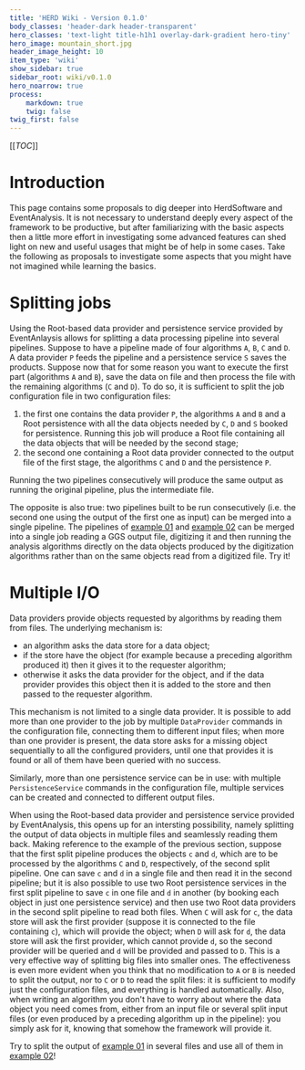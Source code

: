 ```yaml
---
title: 'HERD Wiki - Version 0.1.0'
body_classes: 'header-dark header-transparent'
hero_classes: 'text-light title-h1h1 overlay-dark-gradient hero-tiny'
hero_image: mountain_short.jpg
header_image_height: 10
item_type: 'wiki'
show_sidebar: true
sidebar_root: wiki/v0.1.0
hero_noarrow: true
process:
    markdown: true
    twig: false
twig_first: false
---
```


[[_TOC_]]

# Introduction
This page contains some proposals to dig deeper into HerdSoftware and
EventAnalysis. It is not necessary to understand deeply every aspect of the
framework to be productive, but after familiarizing with the basic aspects then
a little more effort in investigating some advanced features can shed light on
new and useful usages that might be of help in some cases. Take the following
as proposals to investigate some aspects that you might have not imagined while
learning the basics.

# Splitting jobs
Using the Root-based data provider and persistence service provided by
EventAnlaysis allows for splitting a data processing pipeline into several
pipelines. Suppose to have a pipeline made of four algorithms `A`, `B`, `C` and
`D`. A data provider `P` feeds the pipeline and a persistence service `S` saves
the products. Suppose now that for some reason you want to execute the first
part (algorithms `A` and `B`), save the data on file and then process the file
with the remaining algorithms (`C` and `D`). To do so, it is sufficient to
split the job configuration file in two configuration files:

1. the first one contains the data provider `P`, the algorithms `A` and `B`
   and a Root persistence with all the data objects needed by `C`, `D` and `S`
   booked for persistence. Running this job will produce a Root file 
   containing all the data objects that will be needed by the second stage;  
2. the second one containing a Root data provider connected to the output file
   of the first stage, the algorithms `C` and `D` and the persistence `P`.   

Running the two pipelines consecutively will produce the same output as running
the original pipeline, plus the intermediate file. 

The opposite is also true: two pipelines built to be run consecutively (i.e.
the second one using the output of the first one as input) can be merged into
a single pipeline. The pipelines of [example 01](Examples/Ex01:-digitize-MC.md)
and [example 02](Examples/Ex02:-analyze-MC.md) can be merged into a single
job reading a GGS output file, digitizing it and then running the analysis
algorithms directly on the data objects produced by the digitization 
algorithms rather than on the same objects read from a digitized file. Try it!

# Multiple I/O
Data providers provide objects requested by algorithms by reading them from
files. The underlying mechanism is:
* an algorithm asks the data store for a data object;
* if the store have the object (for example because a preceding algorithm 
  produced it) then it gives it to the requester algorithm;
* otherwise it asks the data provider for the object, and if the data provider
  provides this object then it is added to the store and then passed to the
  requester algorithm.
  
This mechanism is not limited to a single data provider. It is possible to add
more than one provider to the job by multiple `DataProvider` commands in the
configuration file, connecting them to different input files; when more than
one provider is present, the data store asks for a missing object sequentially
to all the configured providers, until one that provides it is found or all of
them have been queried with no success.

Similarly, more than one persistence service can be in use: with multiple
`PersistenceService` commands in the configuration file, multiple services can
be created and connected to different output files.

When using the Root-based data provider and persistence service provided by
EventAnalysis, this opens up for an intersting possibility, namely splitting
the output of data objects in multiple files and seamlessly reading them back.
Making reference to the example of the previous section, suppose that the first
split pipeline produces the objects `c` and `d`, which are to be processed by
the algorithms `C` and `D`, respectively, of the second split pipeline. One can
save `c` and `d` in a single file and then read it in the second pipeline; but
it is also possible to use two Root persistence services in the first split
pipeline to save `c` in one file and `d` in another (by booking each object in
just one persistence service) and then use two Root data providers in the
second split pipeline to read both files. When `C` will ask for `c`, the data
store will ask the first provider (suppose it is connected to the file
containing `c`), which will provide the object; when `D` will ask for `d`, the
data store will ask the first provider, which cannot provide `d`, so the second
provider will be queried and `d` will be provided and passed to `D`. This is a
very effective way of splitting big files into smaller ones. The effectiveness
is even more evident when you think that no modification to `A` or `B` is
needed to split the output, nor to `C` or `D` to read the split files: it is
sufficient to modify just the configuration files, and everything is handled 
automatically. Also, when writing an algorithm you don't have to worry about
where the data object you need comes from, either from an input file or several
split input files (or even produced by a preceding algorithm up in the 
pipeline): you simply ask for it, knowing that somehow the framework will
provide it.

Try to split the output of [example 01](Examples/Ex01:-digitize-MC.md) in several
files and use all of them in [example 02](Examples/Ex02:-analyze-MC.md)!
